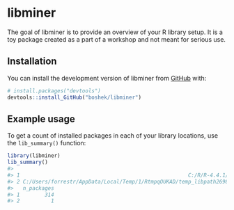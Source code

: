 
<!-- README.md is generated from README.Rmd. Please edit that file -->

# libminer

<!-- badges: start -->
<!-- badges: end -->

The goal of libminer is to provide an overview of your R library setup.
It is a toy package created as a part of a workshop and not meant for
serious use.

## Installation

You can install the development version of libminer from
[GitHub](https://GitHub.com/) with:

``` r
# install.packages("devtools")
devtools::install_GitHub("boshek/libminer")
```

## Example usage

To get a count of installed packages in each of your library locations,
use the `lib_summary()` function:

``` r
library(libminer)
lib_summary()
#>                                                                     Library
#> 1                                                      C:/R/R-4.4.1/library
#> 2 C:/Users/forrestr/AppData/Local/Temp/1/RtmpqOUKAD/temp_libpath26982cc3716
#>   n_packages
#> 1        314
#> 2          1
```
